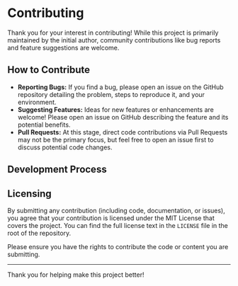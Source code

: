 # Contributing

Thank you for your interest in contributing! While this project is primarily maintained by the initial author, community contributions like bug reports and feature suggestions are welcome.

## How to Contribute

*   **Reporting Bugs:** If you find a bug, please open an issue on the GitHub repository detailing the problem, steps to reproduce it, and your environment.
*   **Suggesting Features:** Ideas for new features or enhancements are welcome! Please open an issue on GitHub describing the feature and its potential benefits.
*   **Pull Requests:** At this stage, direct code contributions via Pull Requests may not be the primary focus, but feel free to open an issue first to discuss potential code changes.

## Development Process

## Licensing

By submitting any contribution (including code, documentation, or issues), you agree that your contribution is licensed under the MIT License that covers the project. You can find the full license text in the `LICENSE` file in the root of the repository.

Please ensure you have the rights to contribute the code or content you are submitting.

---

Thank you for helping make this project better!